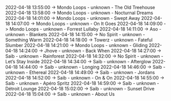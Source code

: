 2022-04-18 13:55:00 -> Mondo Loops - unknown - The Old Treehouse
2022-04-18 13:58:00 -> Mondo Loops - unknown - Nocturnal Dreams
2022-04-18 14:01:00 -> Mondo Loops - unknown - Swept Away
2022-04-18 14:07:00 -> Mondo Loops - unknown - On It Goes
2022-04-18 14:09:00 -> Mondo Loops - unknown - Forrest Lullaby
2022-04-18 14:11:00 -> Aso - unknown - Blankets
2022-04-18 14:15:00 -> No Spirit - unknown - Something Warm
2022-04-18 14:18:00 -> Towerz - unknown - Fateful Slumber
2022-04-18 14:21:00 -> Mondo Loops - unknown - Gliding
2022-04-18 14:24:00 -> Jhove - unknown - Back When
2022-04-18 14:27:00 -> Saib - unknown - Rainforest
2022-04-18 14:32:00 -> No Spirit - unknown - Let’s Stay Inside
2022-04-18 14:34:00 -> Saib - unknown - Afterglow
2022-04-18 14:44:00 -> Saib - unknown - Longing
2022-04-18 14:46:00 -> Saib - unknown - Ethereal
2022-04-18 14:49:00 -> Saib - unknown - Jordans
2022-04-18 14:52:00 -> Saib - unknown - On & On
2022-04-18 14:55:00 -> Saib - unknown - Apéro Spritz
2022-04-18 14:59:00 -> Saib - unknown - Détroit Lounge
2022-04-18 15:02:00 -> Saib - unknown - Sunset Drive
2022-04-18 15:04:00 -> Saib - unknown - About Us
